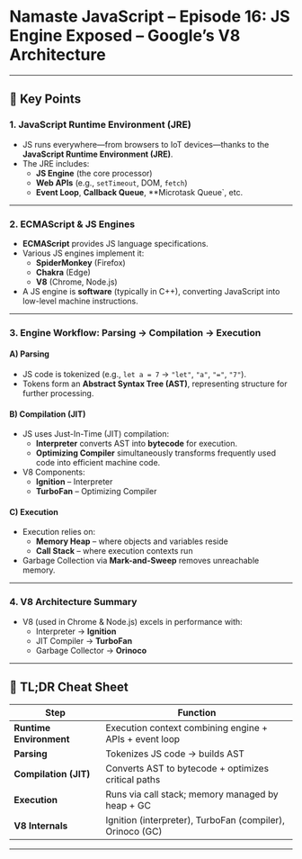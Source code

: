 






# Namaste JavaScript – Episode 16: JS Engine Exposed – Google’s V8 Architecture

---

## 📌 Key Points

### 1. JavaScript Runtime Environment (JRE)
- JS runs everywhere—from browsers to IoT devices—thanks to the **JavaScript Runtime Environment (JRE)**.
- The JRE includes:
  - **JS Engine** (the core processor)
  - **Web APIs** (e.g., `setTimeout`, DOM, `fetch`)
  - **Event Loop**, **Callback Queue**, **Microtask Queue`, etc.

---

### 2. ECMAScript & JS Engines
- **ECMAScript** provides JS language specifications.
- Various JS engines implement it:
  - **SpiderMonkey** (Firefox)
  - **Chakra** (Edge)
  - **V8** (Chrome, Node.js)
- A JS engine is **software** (typically in C++), converting JavaScript into low-level machine instructions.

---

### 3. Engine Workflow: Parsing → Compilation → Execution

#### A) Parsing
- JS code is tokenized (e.g., `let a = 7` → `"let"`, `"a"`, `"="`, `"7"`).
- Tokens form an **Abstract Syntax Tree (AST)**, representing structure for further processing.

#### B) Compilation (JIT)
- JS uses Just-In-Time (JIT) compilation:
  - **Interpreter** converts AST into **bytecode** for execution.
  - **Optimizing Compiler** simultaneously transforms frequently used code into efficient machine code.
- V8 Components:
  - **Ignition** – Interpreter
  - **TurboFan** – Optimizing Compiler

#### C) Execution
- Execution relies on:
  - **Memory Heap** – where objects and variables reside
  - **Call Stack** – where execution contexts run
- Garbage Collection via **Mark-and-Sweep** removes unreachable memory.

---

### 4. V8 Architecture Summary
- V8 (used in Chrome & Node.js) excels in performance with:
  - Interpreter → **Ignition**
  - JIT Compiler → **TurboFan**
  - Garbage Collector → **Orinoco**

---

## 📝 TL;DR Cheat Sheet

| Step                     | Function                                                 |
|--------------------------|----------------------------------------------------------|
| **Runtime Environment**  | Execution context combining engine + APIs + event loop   |
| **Parsing**              | Tokenizes JS code → builds AST                           |
| **Compilation (JIT)**    | Converts AST to bytecode + optimizes critical paths      |
| **Execution**            | Runs via call stack; memory managed by heap + GC         |
| **V8 Internals**         | Ignition (interpreter), TurboFan (compiler), Orinoco (GC)|

---
